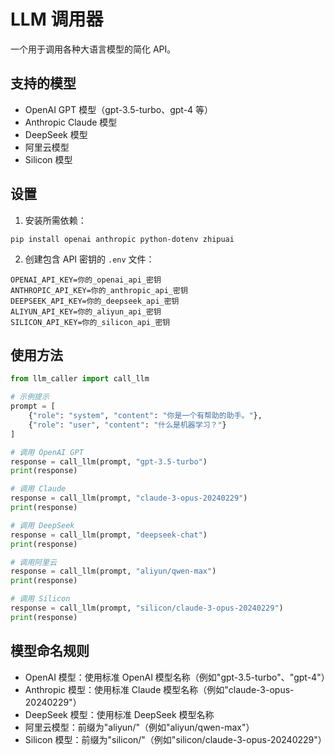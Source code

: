 # LLM 调用器

一个用于调用各种大语言模型的简化 API。

## 支持的模型

- OpenAI GPT 模型（gpt-3.5-turbo、gpt-4 等）
- Anthropic Claude 模型
- DeepSeek 模型
- 阿里云模型
- Silicon 模型

## 设置

1. 安装所需依赖：
```
pip install openai anthropic python-dotenv zhipuai
```

2. 创建包含 API 密钥的 `.env` 文件：
```
OPENAI_API_KEY=你的_openai_api_密钥
ANTHROPIC_API_KEY=你的_anthropic_api_密钥
DEEPSEEK_API_KEY=你的_deepseek_api_密钥
ALIYUN_API_KEY=你的_aliyun_api_密钥
SILICON_API_KEY=你的_silicon_api_密钥
```

## 使用方法

```python
from llm_caller import call_llm

# 示例提示
prompt = [
    {"role": "system", "content": "你是一个有帮助的助手。"},
    {"role": "user", "content": "什么是机器学习？"}
]

# 调用 OpenAI GPT
response = call_llm(prompt, "gpt-3.5-turbo")
print(response)

# 调用 Claude
response = call_llm(prompt, "claude-3-opus-20240229")
print(response)

# 调用 DeepSeek
response = call_llm(prompt, "deepseek-chat")
print(response)

# 调用阿里云
response = call_llm(prompt, "aliyun/qwen-max")
print(response)

# 调用 Silicon
response = call_llm(prompt, "silicon/claude-3-opus-20240229")
print(response)
```

## 模型命名规则

- OpenAI 模型：使用标准 OpenAI 模型名称（例如"gpt-3.5-turbo"、"gpt-4"）
- Anthropic 模型：使用标准 Claude 模型名称（例如"claude-3-opus-20240229"）
- DeepSeek 模型：使用标准 DeepSeek 模型名称
- 阿里云模型：前缀为"aliyun/"（例如"aliyun/qwen-max"）
- Silicon 模型：前缀为"silicon/"（例如"silicon/claude-3-opus-20240229"）